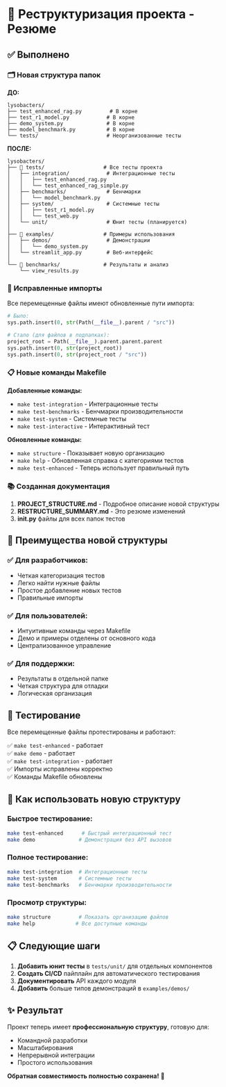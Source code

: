 # 📁 Реструктуризация проекта - Резюме

## ✅ **Выполнено**

### 🗂️ **Новая структура папок**

**ДО:**
```
lysobacters/
├── test_enhanced_rag.py         # В корне
├── test_r1_model.py            # В корне
├── demo_system.py              # В корне
├── model_benchmark.py          # В корне
└── tests/                      # Неорганизованные тесты
```

**ПОСЛЕ:**
```
lysobacters/
├── 📂 tests/                   # Все тесты проекта
│   ├── integration/            # Интеграционные тесты
│   │   ├── test_enhanced_rag.py
│   │   └── test_enhanced_rag_simple.py
│   ├── benchmarks/             # Бенчмарки
│   │   └── model_benchmark.py
│   ├── system/                 # Системные тесты
│   │   ├── test_r1_model.py
│   │   └── test_web.py
│   └── unit/                   # Юнит тесты (планируется)
│
├── 📂 examples/                # Примеры использования
│   ├── demos/                  # Демонстрации
│   │   └── demo_system.py
│   └── streamlit_app.py        # Веб-интерфейс
│
└── 📂 benchmarks/              # Результаты и анализ
    └── view_results.py
```

### 🔧 **Исправленные импорты**

Все перемещенные файлы имеют обновленные пути импорта:
```python
# Было:
sys.path.insert(0, str(Path(__file__).parent / "src"))

# Стало (для файлов в подпапках):
project_root = Path(__file__).parent.parent.parent
sys.path.insert(0, str(project_root))
sys.path.insert(0, str(project_root / "src"))
```

### 📋 **Новые команды Makefile**

**Добавленные команды:**
- `make test-integration` - Интеграционные тесты
- `make test-benchmarks` - Бенчмарки производительности  
- `make test-system` - Системные тесты
- `make test-interactive` - Интерактивный тест

**Обновленные команды:**
- `make structure` - Показывает новую организацию
- `make help` - Обновленная справка с категориями тестов
- `make test-enhanced` - Теперь использует правильный путь

### 📚 **Созданная документация**

1. **PROJECT_STRUCTURE.md** - Подробное описание новой структуры
2. **RESTRUCTURE_SUMMARY.md** - Это резюме изменений
3. **__init__.py** файлы для всех папок тестов

## 🎯 **Преимущества новой структуры**

### ✅ **Для разработчиков:**
- Четкая категоризация тестов
- Легко найти нужные файлы
- Простое добавление новых тестов
- Правильные импорты

### ✅ **Для пользователей:**
- Интуитивные команды через Makefile
- Демо и примеры отделены от основного кода
- Централизованное управление

### ✅ **Для поддержки:**
- Результаты в отдельной папке
- Четкая структура для отладки
- Логическая организация

## 🧪 **Тестирование**

Все перемещенные файлы протестированы и работают:

✅ `make test-enhanced` - работает  
✅ `make demo` - работает  
✅ `make test-integration` - работает  
✅ Импорты исправлены корректно  
✅ Команды Makefile обновлены  

## 🚀 **Как использовать новую структуру**

### Быстрое тестирование:
```bash
make test-enhanced      # Быстрый интеграционный тест
make demo              # Демонстрация без API вызовов
```

### Полное тестирование:
```bash
make test-integration  # Интеграционные тесты
make test-system       # Системные тесты  
make test-benchmarks   # Бенчмарки производительности
```

### Просмотр структуры:
```bash
make structure         # Показать организацию файлов
make help             # Все доступные команды
```

## 📋 **Следующие шаги**

1. **Добавить юнит тесты** в `tests/unit/` для отдельных компонентов
2. **Создать CI/CD** пайплайн для автоматического тестирования
3. **Документировать** API каждого модуля
4. **Добавить** больше типов демонстраций в `examples/demos/`

## ✨ **Результат**

Проект теперь имеет **профессиональную структуру**, готовую для:
- Командной разработки
- Масштабирования
- Непрерывной интеграции
- Простого использования

**Обратная совместимость полностью сохранена!** 🎉 